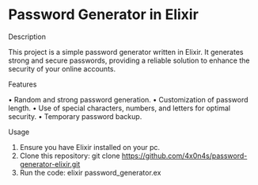# Password Generator in Elixir

Description

This project is a simple password generator written in Elixir. It generates strong and secure passwords, providing a reliable solution to enhance the security of your online accounts.

Features

  •	Random and strong password generation.
  •	Customization of password length.
  •	Use of special characters, numbers, and letters for optimal security.
  • Temporary password backup.

Usage

  1.	Ensure you have Elixir installed on your pc.
  2.	Clone this repository: git clone https://github.com/4x0n4s/password-generator-elixir.git
  3.	Run the code: elixir password_generator.ex
